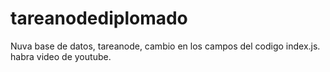 # tareanodediplomado
Nuva base de datos, tareanode, cambio en los campos del codigo index.js. habra video de youtube.
